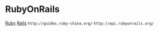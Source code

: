 # RubyOnRails
[Ruby](https://github.com/Mr-GX/RubyOnRails/blob/master/ruby)
[Rails](https://github.com/Mr-GX/RubyOnRails/blob/master/rails/ServerRailsEnv.txt)
`http://guides.ruby-china.org/`
`http://api.rubyonrails.org/`
